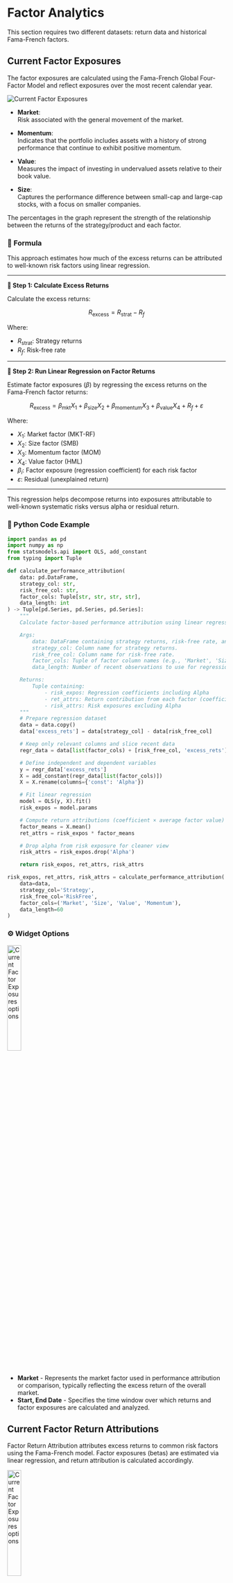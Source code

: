 # Factor Analytics

This section requires two different datasets: return data and historical Fama-French factors.

## Current Factor Exposures

The factor exposures are calculated using the Fama-French Global Four-Factor Model and reflect exposures over the most recent calendar year.

<img src="../../images/widgets/SCR-20250514-cltg.png" alt="Current Factor Exposures"/>

- **Market**:  
  Risk associated with the general movement of the market.

- **Momentum**:  
  Indicates that the portfolio includes assets with a history of strong performance that continue to exhibit positive momentum.

- **Value**:  
  Measures the impact of investing in undervalued assets relative to their book value.

- **Size**:  
  Captures the performance difference between small-cap and large-cap stocks, with a focus on smaller companies.

The percentages in the graph represent the strength of the relationship between the returns of the strategy/product and each factor.

### 🧮 Formula

This approach estimates how much of the excess returns can be attributed to well-known risk factors using linear regression.

---

**🔹 Step 1: Calculate Excess Returns**

Calculate the excess returns:

$$
R_{\text{excess}} = R_{\text{strat}} - R_f
$$

Where:  
- $R_{\text{strat}}$: Strategy returns  
- $R_f$: Risk-free rate

---

**🔹 Step 2: Run Linear Regression on Factor Returns**

Estimate factor exposures ($\beta$) by regressing the excess returns on the Fama-French factor returns:

$$
R_{\text{excess}} =
\beta_{\text{mkt}} X_1 +
\beta_{\text{size}} X_2 +
\beta_{\text{momentum}} X_3 +
\beta_{\text{value}} X_4 +
R_f + \varepsilon
$$

Where:  
- $X_1$: Market factor (MKT-RF)  
- $X_2$: Size factor (SMB)  
- $X_3$: Momentum factor (MOM)  
- $X_4$: Value factor (HML)  
- $\beta_i$: Factor exposure (regression coefficient) for each risk factor  
- $\varepsilon$: Residual (unexplained return)

---

This regression helps decompose returns into exposures attributable to well-known systematic risks versus alpha or residual return.

### 🧪 Python Code Example

```python
import pandas as pd
import numpy as np
from statsmodels.api import OLS, add_constant
from typing import Tuple

def calculate_performance_attribution(
    data: pd.DataFrame,
    strategy_col: str,
    risk_free_col: str,
    factor_cols: Tuple[str, str, str, str],
    data_length: int
) -> Tuple[pd.Series, pd.Series, pd.Series]:
    """
    Calculate factor-based performance attribution using linear regression.

    Args:
        data: DataFrame containing strategy returns, risk-free rate, and factor returns.
        strategy_col: Column name for strategy returns.
        risk_free_col: Column name for risk-free rate.
        factor_cols: Tuple of factor column names (e.g., 'Market', 'Size', 'Value', 'Momentum').
        data_length: Number of recent observations to use for regression.

    Returns:
        Tuple containing:
            - risk_expos: Regression coefficients including Alpha
            - ret_attrs: Return contribution from each factor (coefficients × means)
            - risk_attrs: Risk exposures excluding Alpha
    """
    # Prepare regression dataset
    data = data.copy()
    data['excess_rets'] = data[strategy_col] - data[risk_free_col]

    # Keep only relevant columns and slice recent data
    regr_data = data[list(factor_cols) + [risk_free_col, 'excess_rets']].tail(data_length)

    # Define independent and dependent variables
    y = regr_data['excess_rets']
    X = add_constant(regr_data[list(factor_cols)])
    X = X.rename(columns={'const': 'Alpha'})

    # Fit linear regression
    model = OLS(y, X).fit()
    risk_expos = model.params

    # Compute return attributions (coefficient × average factor value)
    factor_means = X.mean()
    ret_attrs = risk_expos * factor_means

    # Drop alpha from risk exposure for cleaner view
    risk_attrs = risk_expos.drop('Alpha')

    return risk_expos, ret_attrs, risk_attrs

risk_expos, ret_attrs, risk_attrs = calculate_performance_attribution(
    data=data,
    strategy_col='Strategy',
    risk_free_col='RiskFree',
    factor_cols=('Market', 'Size', 'Value', 'Momentum'),
    data_length=60
)

```

### ⚙️ Widget Options

<img src="../../images/widgets/SCR-20250514-lppk.png" alt="Current Factor Exposures options" width="25%"/>

- **Market** - Represents the market factor used in performance attribution or comparison, typically reflecting the excess return of the overall market.
- **Start, End Date** - Specifies the time window over which returns and factor exposures are calculated and analyzed.

## Current Factor Return Attributions

Factor Return Attribution attributes excess returns to common risk factors using the Fama-French model. Factor exposures (betas) are estimated via linear regression, and return attribution is calculated accordingly.

<img src="../../images/widgets/SCR-20250515-btqy.png" alt="Current Factor Exposures options" width="25%"/>

### 🧮 Formula

---

**🔹 Regression Model with Alpha**

Once factor exposures (β) are estimated, the constant term from the regression is treated as Alpha:

$$
R_{\text{excess}} =
\beta_{\text{mkt}} X_1 +
\beta_{\text{size}} X_2 +
\beta_{\text{momentum}} X_3 +
\beta_{\text{value}} X_4 +
R_f + \text{Alpha}
$$

Where:
- $R_{\text{excess}}$: Strategy or product excess returns
- $X_i$: Factor returns (e.g., Market, Size, Momentum, Value)
- $\beta_i$: Exposure to each factor
- $R_f$: Risk-free rate
- $\text{Alpha}$: Constant term representing unexplained return

---

**🔹 Mean Return of Each Factor**

Calculate the average return of each factor:

$$
\mu_x = \frac{R_1 + R_2 + \dots + R_T}{T}
$$

Where:  
- $\mu_x$: Mean return of factor $x$  
- $R_t$: Return of factor $x$ at time $t$  
- $T$: Total number of observations

---

**🔹 Return Attribution per Factor**

Determine the return attribution for each factor:

$$
A_x = \mu_x \cdot \beta_x \cdot (\text{Total No. of Factors} + 1)
$$

Where:
- $A_x$: Return attribution of factor $x$  
- $\mu_x$: Mean return of factor $x$  
- $\beta_x$: Exposure to factor $x$  
- $\text{Total No. of Factors}$: In this case, **5** (including Alpha)

---

This framework helps explain how much of the product’s return is driven by each systematic factor versus residual Alpha.

### 🧪 Python Code Example

```python
import pandas as pd
from statsmodels.api import OLS, add_constant
from typing import Tuple

def calculate_performance_attribution(
    data: pd.DataFrame,
    strategy_col: str,
    risk_free_col: str,
    factor_cols: Tuple[str, str, str, str],
    data_length: int
) -> Tuple[pd.Series, pd.Series, pd.Series]:
    """
    Perform factor return attribution using a linear regression model based on the Fama-French framework.

    Args:
        data: DataFrame with daily return data, including strategy returns, risk-free rate, and factor returns.
        strategy_col: Column name for the strategy or product returns.
        risk_free_col: Column name for the risk-free rate.
        factor_cols: Tuple of factor column names (e.g., Market, Size, Value, Momentum).
        data_length: Number of most recent rows to use for the regression.

    Returns:
        Tuple containing:
            - risk_expos: Regression coefficients including Alpha
            - ret_attrs: Return attribution for each factor and Alpha
            - risk_attrs: Risk exposures excluding Alpha
    """
    data = data.copy()
    data['excess_rets'] = data[strategy_col] - data[risk_free_col]

    # Select relevant columns and limit to recent data
    regr_data = data[list(factor_cols) + [risk_free_col, 'excess_rets']].tail(data_length)

    # Linear regression
    y = regr_data['excess_rets']
    X = add_constant(regr_data[list(factor_cols)])
    X = X.rename(columns={'const': 'Alpha'})
    model = OLS(y, X).fit()
    risk_expos = model.params

    # Return attribution (Step 2 & 3 from formula)
    ret_attrs = X.mean() * risk_expos
    ret_attrs['RiskFree'] = regr_data[risk_free_col].mean()
    ret_attrs = ret_attrs * len(regr_data)  # Scale by period count

    risk_attrs = risk_expos.drop('Alpha')

    return risk_expos, ret_attrs, risk_attrs

risk_expos, ret_attrs, risk_attrs = calculate_performance_attribution(
    data=data,
    strategy_col=stgy_rets.name,
    risk_free_col='RiskFree',
    factor_cols=('Market', 'Size', 'Value', 'Momentum'),
    data_length=data_length
)

```

## Current Factor Risk Attributions

## Rolling Factor Exposures

## Rolling Factor Return Attributions

## Rolling Factor Risk Attributions